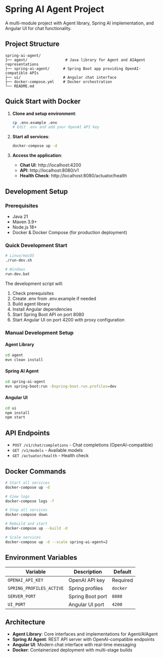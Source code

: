 # Spring AI Agent Project

A multi-module project with Agent library, Spring AI implementation, and Angular UI for chat functionality.

## Project Structure

```
spring-ai-agent/
├── agent/                 # Java library for Agent and AIAgent representations
├── spring-ai-agent/      # Spring Boot app providing OpenAI-compatible APIs
├── ui/                   # Angular chat interface
├── docker-compose.yml    # Docker orchestration
└── README.md
```

## Quick Start with Docker

1. **Clone and setup environment**:
   ```bash
   cp .env.example .env
   # Edit .env and add your OpenAI API key
   ```

2. **Start all services**:
   ```bash
   docker-compose up -d
   ```

3. **Access the application**:
   - **Chat UI**: http://localhost:4200
   - **API**: http://localhost:8080/v1
   - **Health Check**: http://localhost:8080/actuator/health

## Development Setup

### Prerequisites
- Java 21
- Maven 3.9+
- Node.js 18+
- Docker & Docker Compose (for production deployment)

### Quick Development Start
```bash
# Linux/macOS
./run-dev.sh

# Windows
run-dev.bat
```

The development script will:
1. Check prerequisites
2. Create .env from .env.example if needed
3. Build agent library
4. Install Angular dependencies
5. Start Spring Boot API on port 8080
6. Start Angular UI on port 4200 with proxy configuration

### Manual Development Setup

#### Agent Library
```bash
cd agent
mvn clean install
```

#### Spring AI Agent
```bash
cd spring-ai-agent
mvn spring-boot:run -Dspring-boot.run.profiles=dev
```

#### Angular UI
```bash
cd ui
npm install
npm start
```

## API Endpoints

- `POST /v1/chat/completions` - Chat completions (OpenAI-compatible)
- `GET /v1/models` - Available models
- `GET /actuator/health` - Health check

## Docker Commands

```bash
# Start all services
docker-compose up -d

# View logs
docker-compose logs -f

# Stop all services
docker-compose down

# Rebuild and start
docker-compose up --build -d

# Scale services
docker-compose up -d --scale spring-ai-agent=2
```

## Environment Variables

| Variable | Description | Default |
|----------|-------------|---------|
| `OPENAI_API_KEY` | OpenAI API key | Required |
| `SPRING_PROFILES_ACTIVE` | Spring profiles | `docker` |
| `SERVER_PORT` | Spring Boot port | `8080` |
| `UI_PORT` | Angular UI port | `4200` |

## Architecture

- **Agent Library**: Core interfaces and implementations for Agent/AIAgent
- **Spring AI Agent**: REST API server with OpenAI-compatible endpoints
- **Angular UI**: Modern chat interface with real-time messaging
- **Docker**: Containerized deployment with multi-stage builds